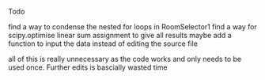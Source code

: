 Todo

find a way to condense the nested for loops in RoomSelector1
find a way for scipy.optimise linear sum assignment to give all results
maybe add a function to input the data instead of editing the source file

all of this is really unnecessary as the code works and only needs to be used once. 
Further edits is bascially wasted time 
